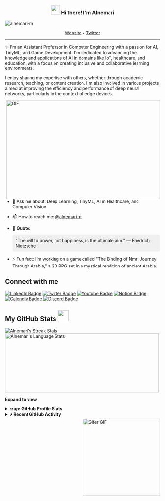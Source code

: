 <!-- Heading -->
<h3 align="center"><img src="https://raw.githubusercontent.com/MartinHeinz/MartinHeinz/master/wave.gif" width="30px"> Hi there! I'm Alnemari</h3>

<!-- Profile Views -->
<p align="left"> <img src="https://komarev.com/ghpvc/?username=alnemari-m&label=Profile%20views&color=0e75b6&style=flat" alt="alnemari-m" /></p>

<p align="center">
  <a href="https://www.yourwebsite.com">Website</a> •
  <a href="https://twitter.com/alnemari-m">Twitter</a>
</p>

<!-- About section -->
---
✨ I'm an Assistant Professor in Computer Engineering with a passion for AI, TinyML, and Game Development. I'm dedicated to advancing the knowledge and applications of AI in domains like IoT, healthcare, and education, with a focus on creating inclusive and collaborative learning environments.

I enjoy sharing my expertise with others, whether through academic research, teaching, or content creation. I'm also involved in various projects aimed at improving the efficiency and performance of deep neural networks, particularly in the context of edge devices.

<!-- code gif-->
<img align="right" alt="GIF" src="./code.gif" width="500" height="320" />

- 💬 Ask me about: Deep Learning, TinyML, AI in Healthcare, and Computer Vision.

- 📫 How to reach me: [@alnemari-m](https://twitter.com/alnemari-m)

- 📜 **Quote:**
  <div style="background-color: #f0f0f0; padding: 10px; border-radius: 5px; margin: 10px 0;">
    "The will to power, not happiness, is the ultimate aim." — Friedrich Nietzsche
  </div>

- ⚡ Fun fact: I’m working on a game called "The Binding of Nmr: Journey Through Arabia," a 2D RPG set in a mystical rendition of ancient Arabia.

<!-- About section: END -->

<!-- Connect section -->
<h2>Connect with me</h2>
<p>
    <a href="https://linkedin.com/in/alnemari-mohammed-ph-d-b-eng-b6477b123/"><img src="https://img.shields.io/badge/-Alnemari-blue?style=plastic&amp;labelColor=blue&amp;logo=LinkedIn&amp;link=https://linkedin.com/in/alnemari-mohammed-ph-d-b-eng-b6477b123/" alt="LinkedIn Badge"></a> 
    <a href="https://twitter.com/alnemari-m"><img src="https://img.shields.io/badge/-Alnemari-informational?style=plastic&amp;labelColor=informational&amp;logo=Twitter&amp;link=https://twitter.com/alnemari-m" alt="Twitter Badge"></a>
    <a href="https://www.youtube.com/c/alnemari-m"><img src="https://img.shields.io/badge/-Alnemari-informational?style=plastic&amp;labelColor=informational&amp;logo=YouTube&amp;link=https://www.youtube.com/c/alnemari-m" alt="Youtube Badge"></a>
    <a href="https://alnemari.notion.site/315af517011b4ae18c85b0942b8c273f?pvs=4"><img src="https://img.shields.io/badge/-My%20Blogs%20on%20Notion-informational?style=plastic&amp;labelColor=informational&amp;logo=Notion&amp;link=https://alnemari.notion.site/315af517011b4ae18c85b0942b8c273f?pvs=4" alt="Notion Badge"></a>
    <a href="https://calendly.com/malnemar"><img src="https://img.shields.io/badge/-Schedule%20a%20Meeting%20with%20Me-informational?style=plastic&amp;labelColor=informational&amp;logo=Calendly&amp;link=https://calendly.com/malnemar" alt="Calendly Badge"></a>
    <a href="https://discord.com/users/alnemari_m"><img src="https://img.shields.io/badge/-Join%20Me%20on%20Discord-informational?style=plastic&amp;labelColor=informational&amp;logo=Discord&amp;link=https://discord.com/users/alnemari_m" alt="Discord Badge"></a>
</p>

<!-- Connect section: END -->

<!-- GitHub section -->
## My GitHub Stats <img src="https://i.pinimg.com/originals/65/c4/f4/65c4f452571be1261e9c623f7da488ac.gif" width="35px"> 

<div>
   <img align="center" src="https://github-readme-streak-stats.herokuapp.com/?user=alnemari-m" alt="Alnemari's Streak Stats" />
   <img align="center" src="https://github-readme-stats.vercel.app/api/top-langs?username=alnemari-m&langs_count=10&show_icons=true&locale=en&layout=compact&theme=light" alt="Alnemari's Language Stats" height="192px" width="500px"/>
</div>

**Expand to view**
<details>
  <summary><b>:zap: GitHub Profile Stats</b></summary>
  <img src="https://github-readme-stats.anuraghazra1.vercel.app/api?username=alnemari-m&show_icons=true" alt="Alnemari's GitHub Stats"/>
</details>
<details>
  <summary><b>⚡ Recent GitHub Activity</b></summary>
  <br/>
   <a href="https://github.com/alnemari-m"><img alt="Alnemari's Activity Graph" src="https://activity-graph.herokuapp.com/graph?username=alnemari-m&custom_title=Alnemari's%20Contribution%20Graph&theme=react-dark" /></a>
  <br/>
</details>

<!-- GitHub section: END -->

<!-- GIFs in Right Corner -->
<div style="position: relative; height: 100%;">

  <!-- Bottom Right GIF -->
  <img src="https://i.makeagif.com/media/5-02-2018/uoh7rj.gif" style="position: absolute; bottom: 0; right: 0; width: 250px; height: 250px;" alt="Coding GIF">

  <!-- Middle Right GIF -->
  <img src="https://media.tenor.com/rUCx_gQV8KcAAAAM/the-i-tcrowd-moss.gif" style="position: absolute; bottom: 250px; right: 0; width: 250px; height: 250px;" alt="IT Crowd Moss GIF">

  <!-- Top Right GIF -->
  <img src="https://i.gifer.com/embedded/download/42gD.gif" style="position: absolute; top: 0; right: 0; width: 250px; height: 250px;" alt="Gifer GIF">

</div>

<!-- Profile Views -->
<p align="left"> <img src="https://komarev.com/ghpvc/?username=alnemari-m&label=Profile%20views&color=0e75b6&style=flat" alt="alnemari-m" /></p>

<!-- THE END -->
